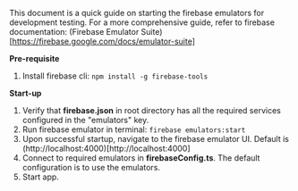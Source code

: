 This document is a quick guide on starting the firebase emulators for development testing. For a more comprehensive guide, refer to firebase documentation: (Firebase Emulator Suite)[https://firebase.google.com/docs/emulator-suite]

**Pre-requisite**

1. Install firebase cli: `npm install -g firebase-tools`

**Start-up**

1. Verify that **firebase.json** in root directory has all the required services configured in the "emulators" key.
2. Run firebase emulator in terminal: `firebase emulators:start`
3. Upon successful startup, navigate to the firebase emulator UI. Default is (http://localhost:4000)[http://localhost:4000]
4. Connect to required emulators in **firebaseConfig.ts**. The default configuration is to use the emulators.
5. Start app.
